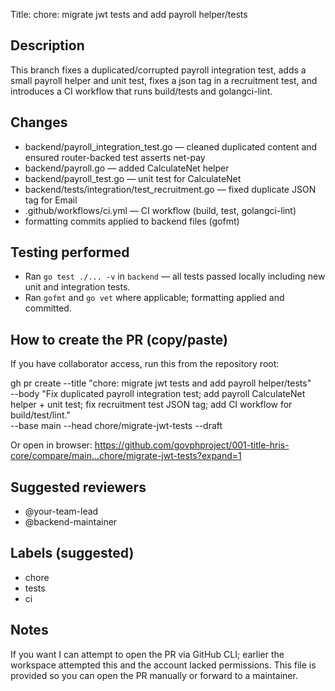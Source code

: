 Title: chore: migrate jwt tests and add payroll helper/tests

Description
-----------
This branch fixes a duplicated/corrupted payroll integration test, adds a small payroll helper and unit test, fixes a json tag in a recruitment test, and introduces a CI workflow that runs build/tests and golangci-lint.

Changes
-------
- backend/payroll_integration_test.go — cleaned duplicated content and ensured router-backed test asserts net-pay
- backend/payroll.go — added CalculateNet helper
- backend/payroll_test.go — unit test for CalculateNet
- backend/tests/integration/test_recruitment.go — fixed duplicate JSON tag for Email
- .github/workflows/ci.yml — CI workflow (build, test, golangci-lint)
- formatting commits applied to backend files (gofmt)

Testing performed
-----------------
- Ran `go test ./... -v` in `backend` — all tests passed locally including new unit and integration tests.
- Ran `gofmt` and `go vet` where applicable; formatting applied and committed.

How to create the PR (copy/paste)
---------------------------------
If you have collaborator access, run this from the repository root:

gh pr create --title "chore: migrate jwt tests and add payroll helper/tests" \
  --body "Fix duplicated payroll integration test; add payroll CalculateNet helper + unit test; fix recruitment test JSON tag; add CI workflow for build/test/lint." \
  --base main --head chore/migrate-jwt-tests --draft

Or open in browser:
https://github.com/govphproject/001-title-hris-core/compare/main...chore/migrate-jwt-tests?expand=1

Suggested reviewers
-------------------
- @your-team-lead
- @backend-maintainer

Labels (suggested)
------------------
- chore
- tests
- ci

Notes
-----
If you want I can attempt to open the PR via GitHub CLI; earlier the workspace attempted this and the account lacked permissions. This file is provided so you can open the PR manually or forward to a maintainer.
